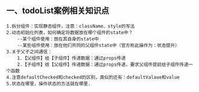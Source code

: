 ## 一、todoList案例相关知识点
    1.拆分组件：实现静态组件，注意：className、style的写法
    2.动态初始化列表，如何确定将数据放在哪个组件的state中？
        --某个组件使用：放在其自身的state中
        --某些组件使用：放在他们共同的父组件state中（官方称此操作为：状态提升）
    3.关于父子之间通信：
        1.【父组件】给【子组件】传递数据：通过props传递
        2.【子组件】给【父组件】传递数据：通过props传递，要求父组件提前给子组件传递一个函数
    4.注意defaultChecked和checked的区别，类似的还有：defaultValaue和value
    5.状态在哪里，操作状态的方法就在哪里.